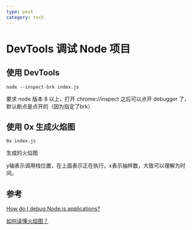 ```yaml
---
type: post
category: tech
---
```

# DevTools 调试 Node 项目

## 使用 DevTools

```shell
node --inspect-brk index.js
```

要求 node 版本 8 以上，打开 chrome://inspect 之后可以点开 debugger 了， 默认断点是点开的（因为指定了brk）

## 使用 0x 生成火焰图

```shell
0x index.js
```

生成的火焰图

y轴表示调用栈位置，在上面表示正在执行，x表示抽样数，大致可以理解为时间。

## 参考

[How do I debug Node.js applications?](https://stackoverflow.com/questions/1911015/how-do-i-debug-node-js-applications/16512303#16512303)

[如何读懂火焰图？](http://www.ruanyifeng.com/blog/2017/09/flame-graph.html)
